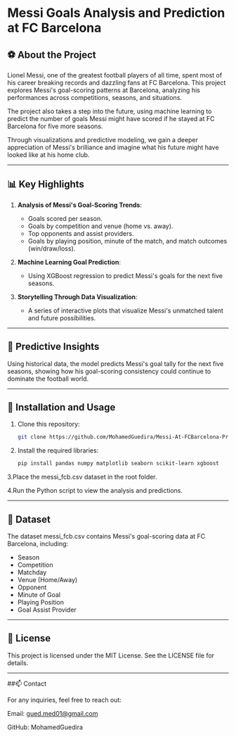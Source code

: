 # Messi Goals Analysis and Prediction at FC Barcelona

## ⚽ About the Project

Lionel Messi, one of the greatest football players of all time, spent most of his career breaking records and dazzling fans at FC Barcelona. This project explores Messi's goal-scoring patterns at Barcelona, analyzing his performances across competitions, seasons, and situations. 

The project also takes a step into the future, using machine learning to predict the number of goals Messi might have scored if he stayed at FC Barcelona for five more seasons. 

Through visualizations and predictive modeling, we gain a deeper appreciation of Messi's brilliance and imagine what his future might have looked like at his home club.

---

## 📊 Key Highlights

1. **Analysis of Messi's Goal-Scoring Trends**:
   - Goals scored per season.
   - Goals by competition and venue (home vs. away).
   - Top opponents and assist providers.
   - Goals by playing position, minute of the match, and match outcomes (win/draw/loss).

2. **Machine Learning Goal Prediction**:
   - Using XGBoost regression to predict Messi's goals for the next five seasons.

3. **Storytelling Through Data Visualization**:
   - A series of interactive plots that visualize Messi's unmatched talent and future possibilities.

---

## 🔮 Predictive Insights

Using historical data, the model predicts Messi's goal tally for the next five seasons, showing how his goal-scoring consistency could continue to dominate the football world.

---

## 🔧 Installation and Usage

1. Clone this repository: 
   ```bash
   git clone https://github.com/MohamedGuedira/Messi-At-FCBarcelona-Prediction-And-Analysis.git

2. Install the required libraries: 
   ```bash
   pip install pandas numpy matplotlib seaborn scikit-learn xgboost

3.Place the messi_fcb.csv dataset in the root folder.

4.Run the Python script to view the analysis and predictions.

---

## 📂 Dataset

The dataset messi_fcb.csv contains Messi's goal-scoring data at FC Barcelona, including:

  - Season
  - Competition
  - Matchday
  - Venue (Home/Away)
  - Opponent
  - Minute of Goal
  - Playing Position
  - Goal Assist Provider

---


## 📜 License

This project is licensed under the MIT License. See the LICENSE file for details.

---


##📫 Contact

For any inquiries, feel free to reach out:

Email: gued.med01@gmail.com

GitHub: MohamedGuedira
